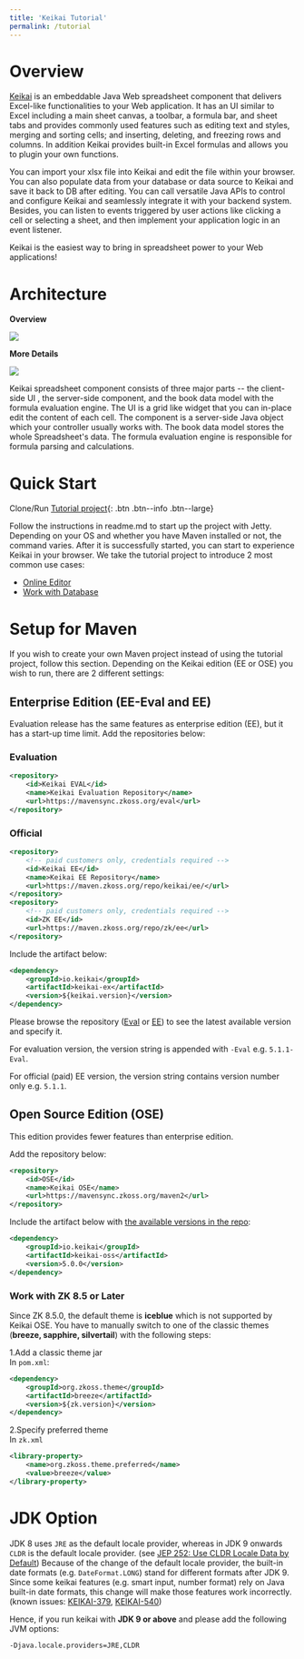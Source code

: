 ```yaml
---
title: 'Keikai Tutorial'
permalink: /tutorial
---
```


# Overview
 [Keikai](https://keikai.io/) is an embeddable Java Web spreadsheet component that delivers Excel-like functionalities to your Web application. It has an UI similar to Excel including a main sheet canvas, a toolbar, a formula bar, and sheet tabs and provides commonly used features such as editing text and styles, merging and sorting cells; and inserting, deleting, and freezing rows and columns. In addition Keikai provides built-in Excel formulas and allows you to plugin your own functions.

You can import your xlsx file into Keikai and edit the file within your browser. You can also populate data from your database or data source to Keikai and save it back to DB after editing. You can call versatile Java APIs to control and configure Keikai and seamlessly integrate it with your backend system. Besides, you can listen to events triggered by user actions like clicking a cell or selecting a sheet, and then implement your application logic in an event listener.

Keikai is the easiest way to bring in spreadsheet power to your Web applications!

# Architecture

**Overview** 

![]({{site.devref_image_folder}}/Essentials-app-architecture.png)

**More Details** 

![]({{site.devref_image_folder}}/Essentials-architecture.png)

Keikai spreadsheet component consists of three major parts -- the
client-side UI , the server-side component, and the book data model with
the formula evaluation engine. The UI is a grid like widget that you can
in-place edit the content of each cell. The component is a server-side
Java object which your controller usually works with. The book data model stores
the whole Spreadsheet's data. The formula evaluation engine is
responsible for formula parsing and calculations.


# Quick Start

Clone/Run [Tutorial project](https://github.com/keikai/keikai-tutorial){: .btn .btn--info .btn--large}

Follow the instructions in readme.md to start up the project with Jetty. Depending on your OS and whether you have Maven installed or not, the command varies. After it is successfully started, you can start to experience Keikai in your browser.
We take the tutorial project to introduce 2 most common use cases: 
* [Online Editor](https://doc.keikai.io/tutorial/editor)
* [Work with Database](https://doc.keikai.io/tutorial/database)


# Setup for Maven
If you wish to create your own Maven project instead of using the tutorial project, follow this section. Depending on the Keikai edition (EE or OSE) you wish to run, there are 2 different settings:


## Enterprise Edition (EE-Eval and EE)
Evaluation release has the same features as enterprise edition (EE), but it has a start-up time limit.
Add the repositories below:

### Evaluation
```xml
<repository>
    <id>Keikai EVAL</id>
    <name>Keikai Evaluation Repository</name>
    <url>https://mavensync.zkoss.org/eval</url>
</repository>
```

### Official
```xml
<repository>
    <!-- paid customers only, credentials required -->
    <id>Keikai EE</id>
    <name>Keikai EE Repository</name>
    <url>https://maven.zkoss.org/repo/keikai/ee/</url>
</repository>
<repository>
    <!-- paid customers only, credentials required -->
    <id>ZK EE</id>
    <url>https://maven.zkoss.org/repo/zk/ee</url>
</repository>
```

Include the artifact below:
```xml
<dependency>
    <groupId>io.keikai</groupId>
    <artifactId>keikai-ex</artifactId>
    <version>${keikai.version}</version>
</dependency>
```
Please browse the repository ([Eval](https://mavensync.zkoss.org/eval/io/keikai/keikai-ex/) or [EE](https://maven.zkoss.org/repo/keikai/ee/io/keikai/keikai-ex/)) to see the latest available version and specify it. 

For evaluation version, the version string is appended with `-Eval` e.g. `5.1.1-Eval`.

For official (paid) EE version, the version string contains version number only e.g. `5.1.1`.


## Open Source Edition (OSE)
This edition provides fewer features than enterprise edition.

Add the repository below:
```xml
<repository>
    <id>OSE</id>
    <name>Keikai OSE</name>
    <url>https://mavensync.zkoss.org/maven2</url>
</repository>
```

Include the artifact below with [the available versions in the repo](https://mavensync.zkoss.org/maven2/io/keikai/keikai-oss/):

```xml
<dependency>
    <groupId>io.keikai</groupId>
    <artifactId>keikai-oss</artifactId>
    <version>5.0.0</version>
</dependency>
```

### Work with ZK 8.5 or Later
Since ZK 8.5.0, the default theme is **iceblue** which is not supported by Keikai OSE. You have to manually switch to one of the classic themes (**breeze, sapphire, silvertail**) with the following steps:

1.Add a classic theme jar <br/>
In `pom.xml`:

```xml
<dependency>
    <groupId>org.zkoss.theme</groupId>
    <artifactId>breeze</artifactId>
    <version>${zk.version}</version>
</dependency>
```

2.Specify preferred theme<br/>
In `zk.xml`

```xml
<library-property>
    <name>org.zkoss.theme.preferred</name>
    <value>breeze</value>
</library-property>
```

# JDK Option
JDK 8 uses `JRE` as the default locale provider, whereas in JDK 9 onwards `CLDR` is the default locale provider. (see [JEP 252: Use CLDR Locale Data by Default](http://openjdk.java.net/jeps/252)) Because of the change of the default locale provider, the built-in date formats (e.g. `DateFormat.LONG`) stand for different formats after JDK 9. Since some keikai features (e.g. smart input, number format) rely on Java built-in date formats, this change will make those features work incorrectly. (known issues: [KEIKAI-379](https://tracker.zkoss.org/browse/KEIKAI-379), [KEIKAI-540](https://tracker.zkoss.org/browse/KEIKAI-540))

Hence, if you run keikai with **JDK 9 or above** and please add the following JVM options:

`-Djava.locale.providers=JRE,CLDR`